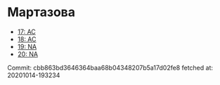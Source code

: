 # Мартазова
- [17: AC](17.md)
- [18: AC](18.md)
- [19: NA](19.md)
- [20: NA](20.md)

Commit: cbb863bd3646364baa68b04348207b5a17d02fe8
 fetched at: 20201014-193234
